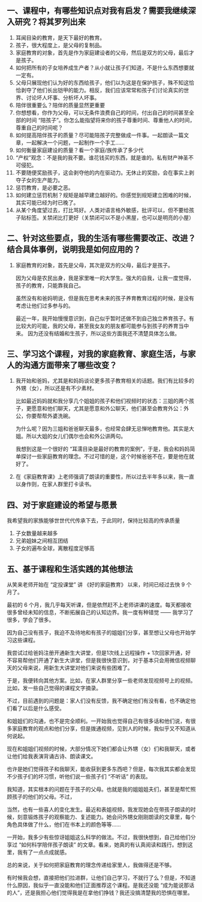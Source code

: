 ## 一、课程中，有哪些知识点对我有启发？需要我继续深入研究？将其罗列出来

1. 耳闻目染的教育，是天下最好的教育。
2. 孩子，很大程度上，是父母的复制品。
3. 家庭教育的对象，首先是作为家庭建设者的父母，然后是双方的父母，最后才是孩子。
4. 如何把所有的子女培养成生产者？从小就让孩子们知道，不是什么东西想要就一定有。
5. 父母只展现他们认为好的东西给孩子，他们以为这是在保护孩子，殊不知这恰恰剥夺了他们长出铠甲的能力。相反，我们应该常常和孩子们讨论真实的世界、讨论坏人坏事、分析坏人坏事。
6. 陪伴很重要么？陪伴的质量显然更重要
7. 你想想看，你作为父母，可以无条件浪费自己的时间，付出自己的时间甚至全部的时间 “陪孩子”。你怎么能指望将来你的孩子尊重时间、尊重他人的时间，尊重自己的时间呢？
8. 如何提高陪伴孩子的质量？尽可能陪孩子完整做成一件事。一起朗读一篇文章，一起解决一个问题，一起制作一个手工……
9. 如何衡量家庭建设的质量？看一个家庭/族传承了多少代
10. “产权”观念：不是我的我不要。谁花钱买的东西，就是谁的。私有财产神圣不可侵犯。
11. 不要随便奖励孩子，这会剥夺他的内在驱动力。无休止的奖励，会在事实上剥夺子女的生产能力。
12. 惩罚教育，是必要之恶。
13. 如何建立惩罚机制？规矩是越早建立越好的。你感觉到规矩建立困难的时候，其实可能已经为时已晚了。
14. 从某个角度望过去，打比骂好。人类对语言格外敏感，批评可以，但不要给孩子贴标签。关禁闭比打更好（关禁闭可以不是小黑屋，也可以是明亮的小屋）

## 二、针对这些要点，我的生活有哪些需要改正、改进？结合具体事例，说明我是如何应用的？

1. 家庭教育的对象，首先是父母，其次是双方的父母，最后才是孩子。

   因为父母是农民出身，我是家里唯一的大学生。强大的自我，让我一度觉得，孩子的教育，只能靠我自己。

   虽然没有和爸妈明说，但是我在思考未来的孩子养育教育过程的时候，是没有考虑让他们过多参与的。

   最近一年，我开始慢慢意识到，自己似乎暂时还做不到自己独立养育孩子。有比较大的可能，我的父母，甚至我女友的朋友都可能参与到孩子的养育当中来。
   因为还没有结婚和生孩子，所以这些方面我还不清楚具体怎么做。

   

## 三、学习这个课程，对我的家庭教育、家庭生活，与家人的沟通方面带来了哪些改变？

1. 我开始和爸妈，尤其是和妈妈谈论更多孩子教育相关的话题。我们有比较多的外甥（女），所以还是有不少素材。

   比如最近妈妈就和我分享几个姐姐的孩子和他们视频时的状态：三姐的两个孩子，更愿意和他们聊天，尤其是愿意和外公聊天，他们甚至会教育外公：外公，你要帮帮外婆洗碗。

   为什么呢？因为三姐和爸爸聊天最多，也经常会肆无忌惮地教育他。其实是大姐。所以大姐的女儿们偶尔也会和外公讲两句。

   我想到这是一个很好的 “耳濡目染是最好的教育的案例”，于是，我会和妈妈简单探讨一些家庭教育的理念。不过可惜的是，这个时候爸爸不在，要是他在就好了。

2. 在《家庭教育课》上老师强调了朗读的重要性，所以过去半年多以来，我一直以身作则，在家人群里打卡读书。

## 四、对于家庭建设的希望与愿景

我希望我的家族能够世世代代传承下去，于此同时，保持比较高的传承质量

1. 子女数量越来越多
2. 兄弟姐妹之间相互团结
3. 子女的遍布全球，离散程度足够高



## 五、基于课程和生活实践的其他想法

从笑来老师开始在 “定投课堂” 讲 《好的家庭教育》 以来，时间已经过去快 9 个月了。

最初的 6 个月，我几乎每天听课，但是依然赶不上老师讲课的速度。每天都接收很多曾经未知的信息，不断拓展自己的认知边界。我一度有种错觉 —— 我学习了很多，学会了很多。

因为自己没有孩子，我迫不及待地和有孩子的姐姐们分享，甚至想让父母也开始学习这些课程。

我尝试过给爸妈注册开通新生大讲堂，但是1次线上远程操作 + 1次回家开通，好不容易帮他们开通了新生大讲堂，但是我很快意识到，对于基本只会用微信视频聊天的父母来说，用新生大讲堂对他们来说有些困难了。

于是，我便转向其他方案。比如，在家人群里分享一些老师发现视频号上的视频。比如，发一些自己觉得的课程文字摘录。

不过，目前遇到的问题是：家人们没有反馈，我不确定他们有没有看，也不确定他们看了以后是什么感受。

和姐姐们的沟通，也不是完全顺利。一开始我也觉得自己有很多话和他们说，有很多家庭教育的观点和他们分享，但是拨通视频，见到人的时候，我似乎又不知道从何说起。

现在和姐姐们视频的时候，大部分情况下她们都会让外甥（女）们和我聊天，或者让他们给我表演背诵古诗、朗读课文。

也许是她们觉得孩子和我聊天，能收获到更多东西吧？但是，每次我其实都会发现不少孩子们的坏习惯，听他们说一些孩子们 “不听话” 的表现。

我知道，其实根本的问题在于孩子的父母。也就是我的姐姐姐夫们，甚至是帮忙照顾孩子的他们的父母。不过，

当然，也有一些喜人的变化发生。最近和表姐视频，我发现她会在带孩子朗读的时候，刻意锻炼孩子的观察能力、复述能力。她会问外甥女刚刚朗读的文章里，每个角色具体做了什么，他们在书本上的颜色等等…… 

一开始，我多少有些惊讶姐姐这么科学的做法。不过，我很快想到，自己给他们分享过 “如何科学陪伴孩子朗读” 的文章。看来，她真的有认真阅读和践行。想到这里，我有了一点点成就感。

总的来说，关于如何把家庭教育的理念传递给家里人，我做得还是不够。

有时候我会想，直接把他们拉进群，让他们自己学习，不就行了么？但是，不知道什么原因，我似乎一直没能和他们正面推荐这个课程。是我还没能 “成为能说那话的人”，还是我担心他们觉得我是在拿他们挣钱？我还没搞清楚我的恐惧在哪里。

